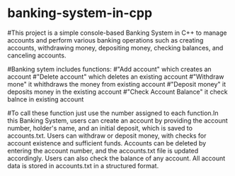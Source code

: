 # banking-system-in-cpp
#This project is a simple console-based Banking System in C++ to manage accounts and perform various banking operations such as creating accounts, withdrawing money, depositing money, checking balances, and canceling accounts.

#Banking sytem includes functions:
#"Add account" which creates an account
#"Delete account" which deletes an existing account
#"Withdraw mone" it whithdraws the money from existing account
#"Deposit money" it deposits money in the existing account
#"Check Account Balance" it check balnce in existing account

#To call these function just use the number assigned to each function.In this Banking System, users can create an account by providing the account number, holder's name, and an initial deposit, which is saved to accounts.txt. Users can withdraw or deposit money, with checks for account existence and sufficient funds. Accounts can be deleted by entering the account number, and the accounts.txt file is updated accordingly. Users can also check the balance of any account. All account data is stored in accounts.txt in a structured format.
